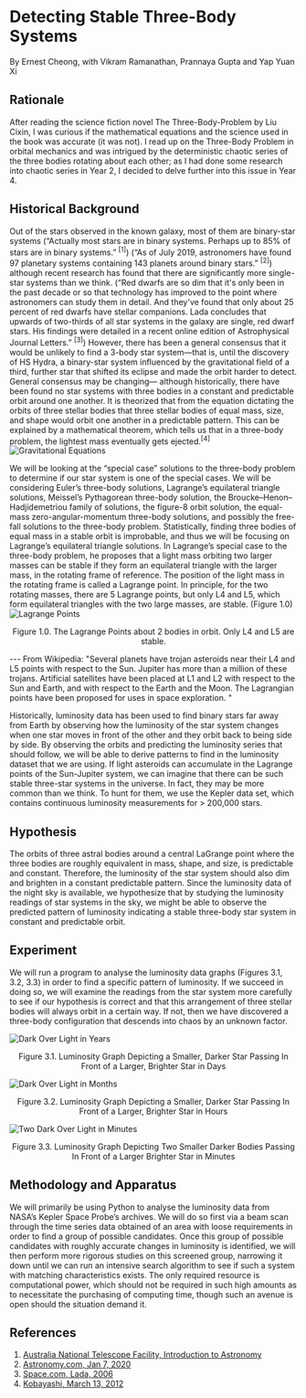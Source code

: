 # Detecting Stable Three-Body Systems
By Ernest Cheong, with Vikram Ramanathan, Prannaya Gupta and Yap Yuan Xi

## Rationale
After reading the science fiction novel The Three-Body-Problem by Liu Cixin, I was curious if the mathematical equations and the science used in the book was accurate (it was not). I read up on the Three-Body Problem in orbital mechanics and was intrigued by the deterministic chaotic series of the three bodies rotating about each other; as I had done some research into chaotic series in Year 2, I decided to delve further into this issue in Year 4.

## Historical Background
Out of the stars observed in the known galaxy, most of them are binary-star systems (“Actually most stars are in binary systems. Perhaps up to 85% of stars are in binary systems.” <sup>[1]</sup>) (“As of July 2019, astronomers have found 97 planetary systems containing 143 planets around binary stars.” <sup>[2]</sup>) although recent research has found that there are significantly more single-star systems than we think. (“Red dwarfs are so dim that it's only been in the past decade or so that technology has improved to the point where astronomers can study them in detail. And they've found that only about 25 percent of red dwarfs have stellar companions. Lada concludes that upwards of two-thirds of all star systems in the galaxy are single, red dwarf stars. His findings were detailed in a recent online edition of Astrophysical Journal Letters.” <sup>[3]</sup>) However, there has been a general consensus that it would be unlikely to find a 3-body star system—that is, until the discovery of HS Hydra, a binary-star system influenced by the gravitational field of a third, further star that shifted its eclipse and made the orbit harder to detect. General consensus may be changing— although historically, there have been found no star systems with three bodies in a constant and predictable orbit around one another. It is theorized that from the equation dictating the orbits of three stellar bodies that three stellar bodies of equal mass, size, and shape would orbit one another in a predictable pattern. This can be explained by a mathematical theorem, which tells us that in a three-body problem, the lightest mass eventually gets ejected.<sup>[4]</sup>
![Gravitational Equations](images/image5.png)

We will be looking at the “special case” solutions to the three-body problem to determine if our star system is one of the special cases. We will be considering Euler’s three-body solutions, Lagrange’s equilateral triangle solutions, Meissel’s Pythagorean three-body solution, the Broucke–Henon–Hadjidemetriou family of solutions, the figure-8 orbit solution, the equal-mass zero-angular-momentum three-body solutions, and possibly the free-fall solutions to the three-body problem. Statistically, finding three bodies of equal mass in a stable orbit is improbable, and thus we will be focusing on Lagrange’s equilateral triangle solutions. In Lagrange’s special case to the three-body problem, he proposes that a light mass orbiting two larger masses can be stable if they form an equilateral triangle with the larger mass, in the rotating frame of reference. The position of the light mass in the rotating frame is called a Lagrange point. In principle, for the two rotating masses, there are 5 Lagrange points, but only L4 and L5, which form equilateral triangles with the two large masses, are stable. (Figure 1.0)
![Lagrange Points](images/image4.png)

<p align="center">
Figure 1.0. The Lagrange Points about 2 bodies in orbit. Only L4 and L5 are stable.
</p>
---
From Wikipedia: "Several planets have trojan asteroids near their L4 and L5 points with respect to the Sun. Jupiter has more than a million of these trojans. Artificial satellites have been placed at L1 and L2 with respect to the Sun and Earth, and with respect to the Earth and the Moon. The Lagrangian points have been proposed for uses in space exploration. "

Historically, luminosity data has been used to find binary stars far away from Earth by observing how the luminosity of the star system changes when one star moves in front of the other and they orbit back to being side by side. By observing the orbits and predicting the luminosity series that should follow, we will be able to derive patterns to find in the luminosity dataset that we are using. If light asteroids can accumulate in the Lagrange points of the Sun-Jupiter system, we can imagine that there can be such stable three-star systems in the universe. In fact, they may be more common than we think. To hunt for them, we use the Kepler data set, which contains continuous luminosity measurements for > 200,000 stars. 

## Hypothesis
The orbits of three astral bodies around a central LaGrange point where the three bodies are roughly equivalent in mass, shape, and size, is predictable and constant. Therefore, the luminosity of the star system should also dim and brighten in a constant predictable pattern. Since the luminosity data of the night sky is available, we hypothesize that by studying the luminosity readings of star systems in the sky, we might be able to observe the predicted pattern of luminosity indicating a stable three-body star system in constant and predictable orbit. 

## Experiment
We will run a program to analyse the luminosity data graphs (Figures 3.1, 3.2, 3.3) in order to find a specific pattern of luminosity. If we succeed in doing so, we will examine the readings from the star system more carefully to see if our hypothesis is correct and that this arrangement of three stellar bodies will always orbit in a certain way. If not, then we have discovered a three-body configuration that descends into chaos by an unknown factor.

![Dark Over Light in Years](images/image1.png)
<p align="center">
Figure 3.1. Luminosity Graph Depicting a Smaller, Darker Star Passing In Front of a Larger, Brighter Star in Days
</p>

![Dark Over Light in Months](images/image2.png)
<p align="center">
Figure 3.2. Luminosity Graph Depicting a Smaller, Darker Star Passing In Front of a Larger, Brighter Star in Hours
</p>

![Two Dark Over Light in Minutes](images/image3.png)
<p align="center">
Figure 3.3. Luminosity Graph Depicting Two Smaller Darker Bodies Passing In Front of a Larger Brighter Star in Minutes
</p>

## Methodology and Apparatus
We will primarily be using Python to analyse the luminosity data from NASA’s Kepler Space Probe’s archives. We will do so first via a beam scan through the time series data obtained of an area with loose requirements in order to find a group of possible candidates. Once this group of possible candidates with roughly accurate changes in luminosity is identified, we will then perform more rigorous studies on this screened group, narrowing it down until we can run an intensive search algorithm to see if such a system with matching characteristics exists. The only required resource is computational power, which should not be required in such high amounts as to necessitate the purchasing of computing time, though such an avenue is open should the situation demand it. 

## References

1. [Australia National Telescope Facility, Introduction to Astronomy](https://www.atnf.csiro.au/outreach/education/senior/astrophysics/binary_intro.html#:~:text=Actually%20most%20stars%20are%20in,distances%20of%20binaries%20vary%20enormously)
2. [Astronomy.com, Jan 7, 2020](https://astronomy.com/magazine/ask-astro/2020/01/can-solar-systems-exist-in-a-binary-star-system#:~:text=A%3A%20Yes%2C%20planetary%20systems%20can,143%20planets%20around%20binary%20stars)
3. [Space.com, Lada, 2006](https://www.space.com/1995-astronomers-wrong-stars-single.html)
4. [Kobayashi, March 13, 2012](https://iopscience.iop.org/article/10.1088/0004-637X/748/2/105)





